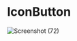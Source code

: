 # IconButton
![Screenshot (72)](https://user-images.githubusercontent.com/88321261/131128122-127fcd19-57d4-4da5-9417-20704e46c6d9.png)

